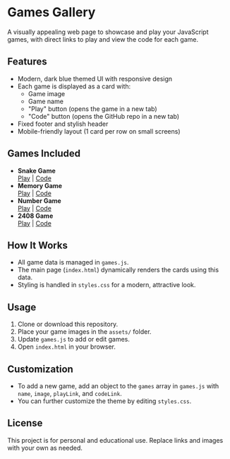 # Games Gallery

A visually appealing web page to showcase and play your JavaScript games, with direct links to play and view the code for each game.

## Features
- Modern, dark blue themed UI with responsive design
- Each game is displayed as a card with:
  - Game image
  - Game name
  - "Play" button (opens the game in a new tab)
  - "Code" button (opens the GitHub repo in a new tab)
- Fixed footer and stylish header
- Mobile-friendly layout (1 card per row on small screens)

## Games Included
- **Snake Game**  
  [Play](https://sainath-666.github.io/Snake_Game_1/) | [Code](https://github.com/sainath-666/Snake_Game_1)
- **Memory Game**  
  [Play](https://sainath-666.github.io/Memory_Game/) | [Code](https://github.com/sainath-666/Memory_Game)
- **Number Game**  
  [Play](https://sainath-666.github.io/FindMyNumber_Game/) | [Code](https://github.com/sainath-666/FindMyNumber_Game)
- **2408 Game**  
  [Play](https://sainath-666.github.io/2048_Game/) | [Code](https://github.com/sainath-666/2048_Game)

## How It Works
- All game data is managed in `games.js`.
- The main page (`index.html`) dynamically renders the cards using this data.
- Styling is handled in `styles.css` for a modern, attractive look.

## Usage
1. Clone or download this repository.
2. Place your game images in the `assets/` folder.
3. Update `games.js` to add or edit games.
4. Open `index.html` in your browser.

## Customization
- To add a new game, add an object to the `games` array in `games.js` with `name`, `image`, `playLink`, and `codeLink`.
- You can further customize the theme by editing `styles.css`.

## License
This project is for personal and educational use. Replace links and images with your own as needed.
